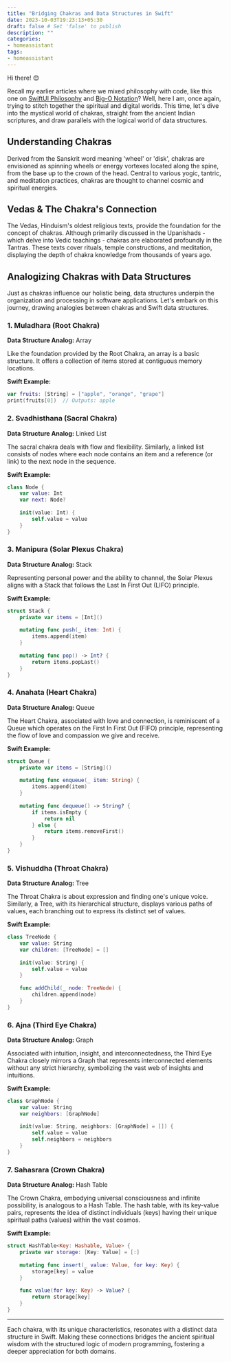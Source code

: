 ```yaml
---
title: "Bridging Chakras and Data Structures in Swift"
date: 2023-10-03T19:23:13+05:30
draft: false # Set 'false' to publish
description: ""
categories:
- homeassistant
tags:
- homeassistant
---
```


Hi there! 😊

Recall my earlier articles where we mixed philosophy with code, like this one on [SwiftUI Philosophy](https://www.tirupatibalan.com/posts/swiftui-philosphy/) and [Big-O Notation](https://www.tirupatibalan.com/posts/swiftui-bigo-notation/)? Well, here I am, once again, trying to stitch together the spiritual and digital worlds. This time, let's dive into the mystical world of chakras, straight from the ancient Indian scriptures, and draw parallels with the logical world of data structures.

## Understanding Chakras
Derived from the Sanskrit word meaning 'wheel' or 'disk', chakras are envisioned as spinning wheels or energy vortexes located along the spine, from the base up to the crown of the head. Central to various yogic, tantric, and meditation practices, chakras are thought to channel cosmic and spiritual energies.

## Vedas & The Chakra's Connection

The Vedas, Hinduism's oldest religious texts, provide the foundation for the concept of chakras. Although primarily discussed in the Upanishads - which delve into Vedic teachings - chakras are elaborated profoundly in the Tantras. These texts cover rituals, temple constructions, and meditation, displaying the depth of chakra knowledge from thousands of years ago.

## Analogizing Chakras with Data Structures

Just as chakras influence our holistic being, data structures underpin the organization and processing in software applications. Let's embark on this journey, drawing analogies between chakras and Swift data structures.

### 1. Muladhara (Root Chakra)

**Data Structure Analog:** Array

Like the foundation provided by the Root Chakra, an array is a basic structure. It offers a collection of items stored at contiguous memory locations.

**Swift Example:**
```swift
var fruits: [String] = ["apple", "orange", "grape"]
print(fruits[0])  // Outputs: apple
```

### 2. Svadhisthana (Sacral Chakra)

**Data Structure Analog:** Linked List

The sacral chakra deals with flow and flexibility. Similarly, a linked list consists of nodes where each node contains an item and a reference (or link) to the next node in the sequence.

**Swift Example:**
```swift
class Node {
    var value: Int
    var next: Node?
    
    init(value: Int) {
        self.value = value
    }
}
```

### 3. Manipura (Solar Plexus Chakra)

**Data Structure Analog:** Stack

Representing personal power and the ability to channel, the Solar Plexus aligns with a Stack that follows the Last In First Out (LIFO) principle.

**Swift Example:**
```swift
struct Stack {
    private var items = [Int]()
    
    mutating func push(_ item: Int) {
        items.append(item)
    }
    
    mutating func pop() -> Int? {
        return items.popLast()
    }
}
```

### 4. Anahata (Heart Chakra)

**Data Structure Analog:** Queue

The Heart Chakra, associated with love and connection, is reminiscent of a Queue which operates on the First In First Out (FIFO) principle, representing the flow of love and compassion we give and receive.

**Swift Example:**
```swift
struct Queue {
    private var items = [String]()
    
    mutating func enqueue(_ item: String) {
        items.append(item)
    }
    
    mutating func dequeue() -> String? {
        if items.isEmpty {
            return nil
        } else {
            return items.removeFirst()
        }
    }
}
```

### 5. Vishuddha (Throat Chakra)

**Data Structure Analog:** Tree

The Throat Chakra is about expression and finding one's unique voice. Similarly, a Tree, with its hierarchical structure, displays various paths of values, each branching out to express its distinct set of values.

**Swift Example:**
```swift
class TreeNode {
    var value: String
    var children: [TreeNode] = []
    
    init(value: String) {
        self.value = value
    }
    
    func addChild(_ node: TreeNode) {
        children.append(node)
    }
}
```

### 6. Ajna (Third Eye Chakra)

**Data Structure Analog:** Graph

Associated with intuition, insight, and interconnectedness, the Third Eye Chakra closely mirrors a Graph that represents interconnected elements without any strict hierarchy, symbolizing the vast web of insights and intuitions.

**Swift Example:**
```swift
class GraphNode {
    var value: String
    var neighbors: [GraphNode]
    
    init(value: String, neighbors: [GraphNode] = []) {
        self.value = value
        self.neighbors = neighbors
    }
}
```

### 7. Sahasrara (Crown Chakra)

**Data Structure Analog:** Hash Table

The Crown Chakra, embodying universal consciousness and infinite possibility, is analogous to a Hash Table. The hash table, with its key-value pairs, represents the idea of distinct individuals (keys) having their unique spiritual paths (values) within the vast cosmos.

**Swift Example:**
```swift
struct HashTable<Key: Hashable, Value> {
    private var storage: [Key: Value] = [:]
    
    mutating func insert(_ value: Value, for key: Key) {
        storage[key] = value
    }
    
    func value(for key: Key) -> Value? {
        return storage[key]
    }
}
```

---

Each chakra, with its unique characteristics, resonates with a distinct data structure in Swift. Making these connections bridges the ancient spiritual wisdom with the structured logic of modern programming, fostering a deeper appreciation for both domains.